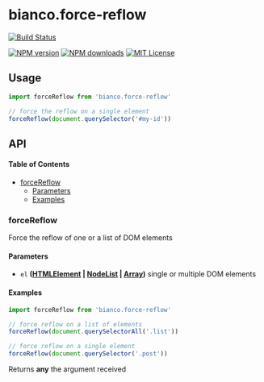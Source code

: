 # bianco.force-reflow

[![Build Status][travis-image]][travis-url]

[![NPM version][npm-version-image]][npm-url]
[![NPM downloads][npm-downloads-image]][npm-url]
[![MIT License][license-image]][license-url]

## Usage

```js
import forceReflow from 'bianco.force-reflow'

// force the reflow on a single element
forceReflow(document.querySelector('#my-id'))
```

[travis-image]: https://img.shields.io/travis/biancojs/force-reflow.svg?style=flat-square

[travis-url]: https://travis-ci.org/biancojs/force-reflow

[license-image]: http://img.shields.io/badge/license-MIT-000000.svg?style=flat-square

[license-url]: LICENSE.txt

[npm-version-image]: http://img.shields.io/npm/v/bianco.force-reflow.svg?style=flat-square

[npm-downloads-image]: http://img.shields.io/npm/dm/bianco.force-reflow.svg?style=flat-square

[npm-url]: https://npmjs.org/package/bianco.force-reflow

## API

<!-- Generated by documentation.js. Update this documentation by updating the source code. -->

#### Table of Contents

-   [forceReflow](#forcereflow)
    -   [Parameters](#parameters)
    -   [Examples](#examples)

### forceReflow

Force the reflow of one or a list of DOM elements

#### Parameters

-   `el` **([HTMLElement](https://developer.mozilla.org/docs/Web/HTML/Element) \| [NodeList](https://developer.mozilla.org/docs/Web/API/NodeList) \| [Array](https://developer.mozilla.org/docs/Web/JavaScript/Reference/Global_Objects/Array))** single or multiple DOM elements

#### Examples

```javascript
import forceReflow from 'bianco.force-reflow'

// force reflow on a list of elements
forceReflow(document.querySelectorAll('.list'))

// force reflow on a single element
forceReflow(document.querySelector('.post'))
```

Returns **any** the argument received
